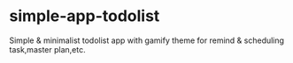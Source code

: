 # simple-app-todolist
Simple &amp; minimalist todolist app with gamify theme for remind &amp; scheduling task,master plan,etc.
